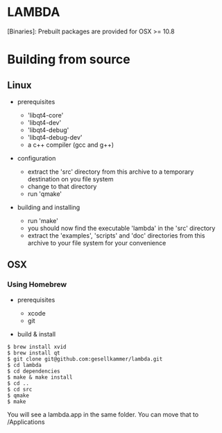 LAMBDA
======

[Binaries]: Prebuilt packages are provided for OSX >= 10.8  

Building from source
====================

Linux
-----

* prerequisites
	- 'libqt4-core'
 	- 'libqt4-dev'
	- 'libqt4-debug'
	- 'libqt4-debug-dev'
	- a c++ compiler (gcc and g++)

* configuration
	- extract the 'src' directory from this archive to a temporary destination on you file system 
	- change to that directory
	- run 'qmake'

* building and installing
	- run 'make'
	- you should now find the executable 'lambda' in the 'src' directory
	- extract the 'examples', 'scripts' and 'doc' directories from this archive to your file system for your convenience

OSX
---

### Using Homebrew

* prerequisites
	- xcode
	- git

* build & install
	

```
$ brew install xvid
$ brew install qt
$ git clone git@github.com:gesellkammer/lambda.git
$ cd lambda
$ cd dependencies
$ make & make install
$ cd ..
$ cd src
$ qmake
$ make
```

You will see a lambda.app in the same folder. You can move that to /Applications 
